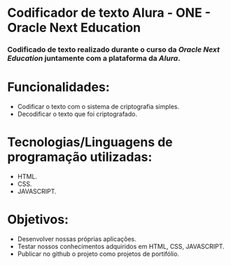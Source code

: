 # **Codificador de texto Alura - ONE - Oracle Next Education**
### Codificado de texto realizado durante o curso da _**Oracle Next Education**_ juntamente com a plataforma da _**Alura**_.

# **Funcionalidades**:
* Codificar o texto com o sistema de criptografia simples.
* Decodificar o texto que foi criptografado.

# **Tecnologias/Linguagens de programação utilizadas**:
* HTML.
* CSS.
* JAVASCRIPT.

# **Objetivos**:
* Desenvolver nossas próprias aplicações.
* Testar nossos conhecimentos adquiridos em HTML, CSS, JAVASCRIPT.
* Publicar no github o projeto como projetos de portifólio.
